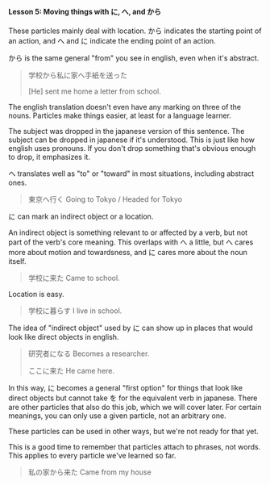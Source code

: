 #### Lesson 5: Moving things with に, へ, and から

These particles mainly deal with location. から indicates the starting point of an action, and へ and に indicate the ending point of an action.

から is the same general "from" you see in english, even when it's abstract.

> 学校から私に家へ手紙を送った
>
> [He] sent me home a letter from school.

The english translation doesn't even have any marking on three of the nouns. Particles make things easier, at least for a language learner.

The subject was dropped in the japanese version of this sentence. The subject can be dropped in japanese if it's understood. This is just like how english uses pronouns. If you don't drop something that's obvious enough to drop, it emphasizes it.

へ translates well as "to" or "toward" in most situations, including abstract ones.

> 東京へ行く Going to Tokyo / Headed for Tokyo

に can mark an indirect object or a location.

An indirect object is something relevant to or affected by a verb, but not part of the verb's core meaning. This overlaps with へ a little, but へ cares more about motion and towardsness, and に cares more about the noun itself.

> 学校に来た Came to school.

Location is easy.

> 学校に暮らす I live in school.

The idea of "indirect object" used by に can show up in places that would look like direct objects in english.

> 研究者になる Becomes a researcher.
>
> ここに来た He came here.

In this way, に becomes a general "first option" for things that look like direct objects but cannot take を for the equivalent verb in japanese. There are other particles that also do this job, which we will cover later. For certain meanings, you can only use a given particle, not an arbitrary one.

These particles can be used in other ways, but we're not ready for that yet.

This is a good time to remember that particles attach to phrases, not words. This applies to every particle we've learned so far.

> 私の家から来た Came from my house
